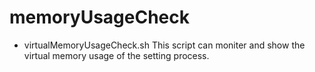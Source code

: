 memoryUsageCheck
===========

* virtualMemoryUsageCheck.sh
This script can moniter and show the virtual memory usage of the setting process.

